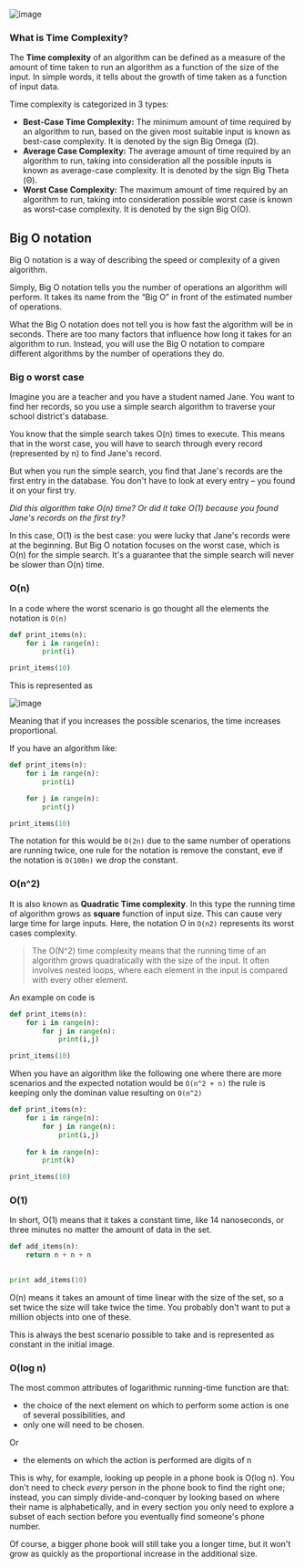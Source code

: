 ![image](https://github.com/user-attachments/assets/d882d206-f722-447a-b9df-872ac266a54a)

### **What is Time Complexity?**

The **Time complexity** of an algorithm can be defined as a measure of the amount of time taken to run an algorithm as a function of the size of the input. In simple words, it tells about the growth of time taken as a function of input data.

Time complexity is categorized in 3 types:

- **Best-Case Time Complexity:** The minimum amount of time required by an algorithm to run, based on the given most suitable input is known as best-case complexity. It is denoted by the sign Big Omega (Ω).
- **Average Case Complexity:** The average amount of time required by an algorithm to run, taking into consideration all the possible inputs is known as average-case complexity. It is denoted by the sign Big Theta (Θ).
- **Worst Case Complexity:** The maximum amount of time required by an algorithm to run, taking into consideration possible worst case is known as worst-case complexity. It is denoted by the sign Big O(O).

## Big O notation

Big O notation is a way of describing the speed or complexity of a given algorithm.

Simply, Big O notation tells you the number of operations an algorithm will perform. It takes its name from the “Big O” in front of the estimated number of operations.

What the Big O notation does not tell you is how fast the algorithm will be in seconds. There are too many factors that influence how long it takes for an algorithm to run. Instead, you will use the Big O notation to compare different algorithms by the number of operations they do.

### Big o worst case

Imagine you are a teacher and you have a student named Jane. You want to find her records, so you use a simple search algorithm to traverse your school district's database.

You know that the simple search takes O(n) times to execute. This means that in the worst case, you will have to search through every record (represented by n) to find Jane's record.

But when you run the simple search, you find that Jane's records are the first entry in the database. You don't have to look at every entry – you found it on your first try.

*Did this algorithm take O(n) time? Or did it take O(1) because you found Jane's records on the first try?*

In this case, O(1) is the best case: you were lucky that Jane's records were at the beginning. But Big O notation focuses on the worst case, which is O(n) for the simple search. It's a guarantee that the simple search will never be slower than O(n) time.

### O(n)

In a code where the worst scenario is go thought all the elements the notation is `O(n)`

```python
def print_items(n):
    for i in range(n):
        print(i)

print_items(10)
```

This is represented as

![image](https://github.com/user-attachments/assets/0bbca171-71b0-4868-9bff-40695cf60e4a)


Meaning that if you increases the possible scenarios, the time increases proportional.

If you have an algorithm like:

```python
def print_items(n):
    for i in range(n):
        print(i)

    for j in range(n):
        print(j)

print_items(10)
```

The notation for this would be `O(2n)` due to the same number of operations are running twice, one rule for the notation is remove the constant, eve if the notation is `O(100n)` we drop the constant.

### O(n^2)

It is also known as **Quadratic Time complexity**. In this type the running time of algorithm grows as **square** function of input size. This can cause very large time for large inputs. Here, the notation O in `O(n2)` represents its worst cases complexity.

> The O(N^2) time complexity means that the running time of an algorithm grows quadratically with the size of the input. It often involves nested loops, where each element in the input is compared with every other element.
> 

An example on code is

```python
def print_items(n):
    for i in range(n):
        for j in range(n):
            print(i,j) 

print_items(10)
```

When you have an algorithm like the following one where there are more scenarios and the expected notation would be `O(n^2 + n)`  the rule is keeping only the dominan value resulting on `O(n^2)`

```python
def print_items(n):
    for i in range(n):
        for j in range(n):
            print(i,j)
    
    for k in range(n):
        print(k)

print_items(10)
```

### O(1)

In short, O(1) means that it takes a constant time, like 14 nanoseconds, or three minutes no matter the amount of data in the set.

```python
def add_items(n):
    return n + n + n
 

print add_items(10)
```

O(n) means it takes an amount of time linear with the size of the set, so a set twice the size will take twice the time. You probably don't want to put a million objects into one of these.

This is always the best scenario possible to take and is represented as constant in the initial image.

### O(log n)

The most common attributes of logarithmic running-time function are that:

- the choice of the next element on which to perform some action is one of several possibilities, and
- only one will need to be chosen.

Or

- the elements on which the action is performed are digits of n

This is why, for example, looking up people in a phone book is O(log n). You don't need to check *every* person in the phone book to find the right one; instead, you can simply divide-and-conquer by looking based on where their name is alphabetically, and in every section you only need to explore a subset of each section before you eventually find someone's phone number.

Of course, a bigger phone book will still take you a longer time, but it won't grow as quickly as the proportional increase in the additional size.
